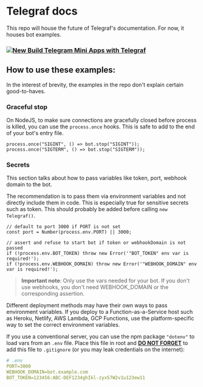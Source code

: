 # Telegraf docs

This repo will house the future of Telegraf's documentation. For now, it houses bot examples.

### [![New](https://img.shields.io/badge/new%20✨-8A2BE2?style=flat-square) Build Telegram Mini Apps with Telegraf](./examples/mini-apps/README.md)

## How to use these examples:

In the interest of brevity, the examples in the repo don't explain certain good-to-haves.

### Graceful stop

On NodeJS, to make sure connections are gracefully closed before process is killed, you can use the `process.once` hooks. This is safe to add to the end of your bot's entry file.

```TS
process.once("SIGINT", () => bot.stop("SIGINT"));
process.once("SIGTERM", () => bot.stop("SIGTERM"));
```

### Secrets

This section talks about how to pass variables like token, port, webhook domain to the bot.

The recommendation is to pass them via environment variables and not directly include them in code. This is especially true for sensitive secrets such as token. This should probably be added before calling `new Telegraf()`.

```TS
// default to port 3000 if PORT is not set
const port = Number(process.env.PORT) || 3000;

// assert and refuse to start bot if token or webhookDomain is not passed
if (!process.env.BOT_TOKEN) throw new Error('"BOT_TOKEN" env var is required!');
if (!process.env.WEBHOOK_DOMAIN) throw new Error('"WEBHOOK_DOMAIN" env var is required!');
```

> **Important note**: Only use the vars needed for your bot. If you don't use webhooks, you don't need WEBHOOK_DOMAIN or the corresponding assertion.

Different deployment methods may have their own ways to pass environment variables. If you deploy to a Function-as-a-Service host such as Heroku, Netlify, AWS Lambda, GCP Functions, use the platform-specific way to set the correct environment variables.

If you use a conventional server, you can use the npm package `"dotenv"` to load vars from an `.env` file. Place this file in root and <u><b>DO NOT FORGET</b></u> to add this file to `.gitignore` (or you may leak credentials on the internet):

```yaml
# .env
PORT=3000
WEBHOOK_DOMAIN=bot.example.com
BOT_TOKEN=123456:ABC-DEF1234ghIkl-zyx57W2v1u123ew11
```
